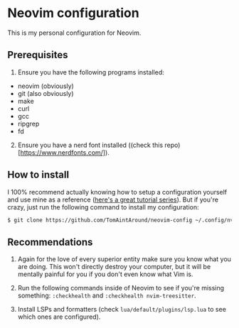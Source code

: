 # Neovim configuration

This is my personal configuration for Neovim.

## Prerequisites

1. Ensure you have the following programs installed:
* neovim (obviously)
* git (also obviously)
* make
* curl
* gcc
* ripgrep
* fd

2. Ensure you have a nerd font installed ((check this repo)[https://www.nerdfonts.com/]).

## How to install

 I 100% recommend actually knowing how to setup a configuration yourself and use mine as a reference ([here's a great tutorial series](https://www.youtube.com/watch?v=TQn2hJeHQbM&list=PLep05UYkc6wTyBe7kPjQFWVXTlhKeQejM)). But if you're crazy, just run the following command to install my configuration:
```sh
$ git clone https://github.com/TomAintAround/neovim-config ~/.config/nvim
```

## Recommendations

1. Again for the love of every superior entity make sure you know what you are doing. This won't directly destroy your computer, but it will be mentally painful for you if you don't even know what Vim is.

2. Run the following commands inside of Neovim to see if you're missing something: `:checkhealth` and `:checkhealth nvim-treesitter`.

3. Install LSPs and formatters (check `lua/default/plugins/lsp.lua` to see which ones are configured).
